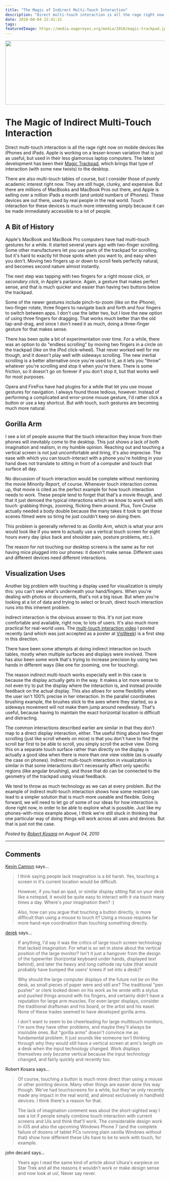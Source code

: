 ```yaml
---
title: "The Magic of Indirect Multi-Touch Interaction"
description: "Direct multi-touch interaction is all the rage right now on mobile devices like iPhones and iPads. Apple is working on a lesser-known variation that is just as useful, but used in their less glamorous laptop computers. The latest development has been their Magic Trackpad, which brings that type of interaction (with some new twists) to the desktop."
date: 2010-08-04 22:41:21
tags: 
featuredImage: https://media.eagereyes.org/media/2010/magic-trackpad.jpg
---
```


<p align="center"><img src="https://media.eagereyes.org/media/2010/magic-trackpad.jpg" alt="" width="560" height="202" /></p>

# The Magic of Indirect Multi-Touch Interaction

Direct multi-touch interaction is all the rage right now on mobile devices like iPhones and iPads. Apple is working on a lesser-known variation that is just as useful, but used in their less glamorous laptop computers. The latest development has been their <a href="http://www.apple.com/magictrackpad/">Magic Trackpad</a>, which brings that type of interaction (with some new twists) to the desktop.

There are also multi-touch tables of course, but I consider those of purely academic interest right now. They are still huge, clunky, and expensive. But there are millions of MacBooks and MacBook Pros out there, and Apple is selling over a million iPads a month (and untold numbers of iPhones). These devices are out there, used by real people in the real world. Touch interaction for these devices is much more interesting simply because it can be made immediately accessible to a lot of people.

## A Bit of History

Apple's MacBook and MacBook Pro computers have had multi-touch gestures for a while. It started several years ago with two-finger scrolling. Some other manufacturers let you use parts of the trackpad for scrolling, but it's hard to exactly hit those spots when you want to, and easy when you don't. Moving two fingers up or down to scroll feels perfectly natural, and becomes second nature almost instantly.

The next step was tapping with two fingers for a right mouse click, or <em>secondary click</em>, in Apple's parlance. Again, a gesture that makes perfect sense, and that is much quicker and easier than having two buttons below the trackpad.

Some of the newer gestures include pinch-to-zoom (like on the iPhone), two-finger rotate, three fingers to navigate back and forth and four fingers to switch between apps. I don't use the latter two, but I love the new option of using three fingers for dragging. That works much better than the old tap-and-drag, and since I don't need it as much, doing a three-finger gesture for that makes sense.

There has been quite a bit of experimentation over time. For a while, there was an option to do "endless scrolling" by moving two fingers in a circle on the trackpad (like on the iPod click-wheel). That never worked well for me though, and it doesn't play well with sideways scrolling. The new inertial scrolling is a better alternative once you're used to it, as it lets you "throw" whatever you're scrolling and stop it when you're there. There is some friction, so it doesn't go on forever if you don't stop it, but that works well for most purposes.

Opera and FireFox have had plugins for a while that let you use mouse gestures for navigation. I always found those tedious, however. Instead of performing a complicated and error-prone mouse gesture, I'd rather click a button or use a key shortcut. But with touch, such gestures are becoming much more natural.

## Gorilla Arm

I see a lot of people assume that the touch interaction they know from their phones will inevitably come to the desktop. This just shows a lack of both imagination and realism, in my humble opinion. Reaching out and touching a vertical screen is not just uncomfortable and tiring, it's also imprecise. The ease with which you can touch-interact with a phone you're holding in your hand does not translate to sitting in front of a computer and touch that surface all day.

No discussion of touch interaction would be complete without mentioning the movie <em>Minority Report</em>, of course. Whenever touch interaction comes up, that movie is cited as the perfect example for how touch interaction needs to work. These people tend to forget that that's a movie though, and that it just demoed the typical interactions which we know to work well with touch: grabbing things, zooming, flicking them around. Plus, Tom Cruise actually needed a body double because the many takes it took to get those scenes filmed were so tiring he just couldn't keep on doing them.

This problem is generally referred to as <em>Gorilla Arm</em>, which is what your arm would look like if you were to actually use a vertical touch screen for eight hours every day (plus back and shoulder pain, posture problems, etc.).

The reason for not touching our desktop screens is the same as for not having mice plugged into our phones: it doesn't make sense. Different uses and different devices need different interactions.

## Visualization Uses

Another big problem with touching a display used for visualization is simply this: you can't see what's underneath your hand/fingers. When you're dealing with photos or documents, that's not a big issue. But when you're looking at a lot of data and trying to select or brush, direct touch interaction runs into this inherent problem.

Indirect interaction is the obvious answer to this. It's not just more comfortable and available, right now, to lots of users. It's also much more practical for real-world uses. The <a href="http://eagereyes.org/blog/2010/multi-touch-brushing-for-parallel-coordinates">multi-touch interaction video</a> I posted recently (and which was just accepted as a poster at <a href="http://vis.computer.org/VisWeek2010/" target="blank">VisWeek</a>) is a first step in this direction.

There have been some attempts at doing indirect interaction on touch tables, mostly when multiple surfaces and displays were involved. There has also been some work that's trying to increase precision by using two hands in different ways (like one for zooming, one for touching).

The reason indirect multi-touch works especially well in this case is because the display actually gets in the way. It makes a lot more sense to not even try to put the display where the interaction is, and instead provide feedback on the actual display. This also allows for some flexibility when the user isn't 100% precise in her interaction. In the parallel coordinates brushing example, the brushes stick to the axes where they started, so a sideways movement will not make them jump around needlessly. That's useful, because having to maintain the exact horizontal location is difficult and distracting.

The common interactions described earlier are similar in that they don't map to a direct display interaction, either. The useful thing about two-finger scrolling (just like scroll wheels on mice) is that you don't have to find the scroll bar first to be able to scroll, you simply scroll the active view. Doing this on a separate touch surface rather than directly on the display is actually a good idea when there is more than one view visible (as is usually the case on phones). Indirect multi-touch interaction in visualization is similar in that some interactions don't necessarily affect only specific regions (like angular brushing), and those that do can be connected to the geometry of the trackpad using visual feedback.

We tend to throw as much technology as we can at every problem. But the example of indirect multi-touch interaction shows how some restraint can lead to a simpler solution that is much more useable and flexible. Going forward, we will need to let go of some of our ideas for how interaction is done right now, in order to be able to explore what is possible. Just like my phones-with-mice example above, I think we're still stuck in thinking that one particular way of doing things will work across all uses and devices. But that is just not the case.


_Posted by <a href="/about">Robert Kosara</a> on August 04, 2010_


<aside class="comments">

---
## Comments

<a href="http://www.multiblah.com/" rel="nofollow noopener" target="_blank">Kevin Cannon</a> says…
>	I think saying people lack imagination is a bit harsh. Yes, touching a screen in it's current location would be difficult.
>	
>	However, if you had an ipad, or similar display sitting flat on your desk like a notepad, it would be quite easy to interact with it via touch many times a day. Where's _your_ imagination then? :)
>	
>	Also, how can you argue that touching a button directly, is more difficult than using a mouse to touch it? Using a mouse requires far more hand-eye coordination than touching something directly.

<a href="http://i-ocean.blogspot.com/" rel="nofollow noopener" target="_blank">derek</a> says…
>	If anything, I'd say it was the critics of large touch screen technology that lacked imagination.  For what is so set in stone about the vertical position of the large monitor? Isn't it just a hangover from the design of the typewriter (horizontal keyboard under hands, displayed text behind), and later the heavy and long cathode ray tube (that would probably have bumped the users' knees if set into a desk)? 
>	
>	Why should the large computer displays of the future not be on the desk, as small pieces of paper were and still are? The traditional "pen pusher" or clerk looked down on his work as he wrote with a stylus and pushed things around with his fingers, and certainly didn't have a reputation for large arm muscles.  For even larger displays, consider the traditional draftsman and his board, or the artist and his easel.  None of these trades seemed to have developed gorilla arms.  
>	
>	I don't want to seem to be cheerleading for large multitouch monitors, I'm sure they have other problems, and maybe they'll always be insoluble ones. But "gorilla arms" doesn't convince me as fundamental problem.  It just sounds like someone isn't thinking through why they would still have a vertical screen at arm's length on a desk when the input technology changed.  Work displays themselves only <em>became</em> vertical because the input technology changed, and fairly quickly and recently too. 

Robert Kosara says…
>	Of course, touching a button is much more direct than using a mouse or other pointing device. Many other things are easier done this way though. We've had touchscreens for a while, but they've only recently made any impact in the real world, and almost exclusively in handheld devices. I think there's a reason for that. 
>	
>	The lack of imagination comment was about the short-sighted way I see a lot if people simply combine touch interaction with current screens and UIs and think that'll work. The considerable design work in iOS and also the upcoming Windows Phone 7 (and the complete failure of dozens of tablet PCs running plain vanilla Windows without that) show how different these UIs have to be to work with touch, for example. 

john decard says…
>	Years ago I read the same kind of article about Uhura's earpiece on Star Trek and all the reasons it wouldn't work or make *design* sense and now look at us!, Never say never.

</aside>

